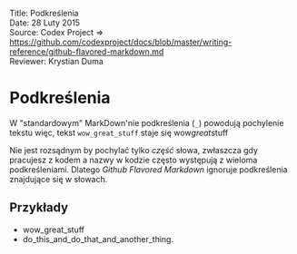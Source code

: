 Title: 		Podkreślenia  
Date: 		28 Luty 2015  
Source:     Codex Project => https://github.com/codexproject/docs/blob/master/writing-reference/github-flavored-markdown.md  
Reviewer:	Krystian Duma  

# Podkreślenia
W "standardowym" MarkDown'nie podkreślenia (`_`) powodują pochylenie tekstu więc, tekst `wow_great_stuff` staje się wow*great*stuff

Nie jest rozsądnym by pochylać tylko *część* słowa, 
zwłaszcza gdy pracujesz z kodem a nazwy w kodzie często występują z wieloma podkreśleniami.
Dlatego *Github Flavored Markdown* ignoruje podkreślenia znajdujące się w słowach.

## Przykłady
- wow_great_stuff
- do_this_and_do_that_and_another_thing.